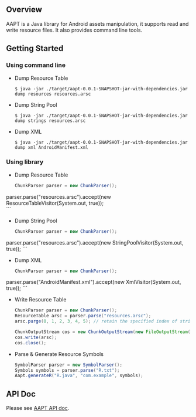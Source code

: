 ## Overview

AAPT is a Java library for Android assets manipulation, it supports read and write resource files. It also provides command line tools.

## Getting Started

### Using command line

- Dump Resource Table

    ```shell
    $ java -jar ./target/aapt-0.0.1-SNAPSHOT-jar-with-dependencies.jar dump resources resources.arsc
    ```

- Dump String Pool

    ```shell
    $ java -jar ./target/aapt-0.0.1-SNAPSHOT-jar-with-dependencies.jar dump strings resources.arsc
    ```

- Dump XML

    ```shell
    $ java -jar ./target/aapt-0.0.1-SNAPSHOT-jar-with-dependencies.jar dump xml AndroidManifest.xml
    ```

### Using library

- Dump Resource Table

    ```java
    ChunkParser parser = new ChunkParser();
parser.parse("resources.arsc").accept(new ResourceTableVisitor(System.out, true));    
    ```

- Dump String Pool

    ```java
    ChunkParser parser = new ChunkParser();
parser.parse("resources.arsc").accept(new StringPoolVisitor(System.out, true));
    ```

- Dump XML

    ```java
    ChunkParser parser = new ChunkParser();
parser.parse("AndroidManifest.xml").accept(new XmlVisitor(System.out, true));
    ```

- Write Resource Table

    ```java
    ChunkParser parser = new ChunkParser();
    ResourceTable arsc = parser.parse("resources.arsc");
    arsc.purge(0, 1, 2, 3, 4, 5); // retain the specified index of strings 

    ChunkOutputStream cos = new ChunkOutputStream(new FileOutputStream("resources.arsc.bak"));
    cos.write(arsc);
    cos.close();
    ```

- Parse & Generate Resource Symbols

    ```java
    SymbolParser parser = new SymbolParser();
    Symbols symbols = parser.parse("R.txt");
    Aapt.generateR("R.java", "com.example", symbols);
    ```

## API Doc

Please see [AAPT API doc](http://aapt.sdklite.com).
